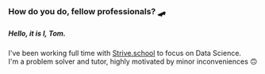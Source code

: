 ### How do you do, fellow professionals? 🛹

<!--
**Tomjohnsonellis/Tomjohnsonellis** is a ✨ _special_ ✨ repository because its `README.md` (this file) appears on your GitHub profile.

Here are some ideas to get you started:

- 🔭 I’m currently working on ...
- 🌱 I’m currently learning ...
- 👯 I’m looking to collaborate on ...
- 🤔 I’m looking for help with ...
- 💬 Ask me about ...
- 📫 How to reach me: ...
- 😄 Pronouns: ...
- ⚡ Fun fact: ...
-->

##### Hello, it is I, Tom.
I've been working full time with [Strive.school](strive.school) to focus on Data Science.<br>
I'm a problem solver and tutor, highly motivated by minor inconveniences 🙃<br>


